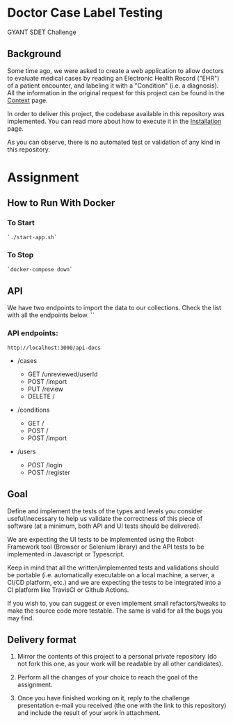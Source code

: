 # Doctor Case Label Testing

GYANT SDET Challenge

## Background

Some time ago, we were asked to create a web application to allow doctors to evaluate medical cases by reading an Electronic Health Record ("EHR") of a patient encounter, and labeling it with a "Condition" (i.e. a diagnosis). All the information in the original request for this project can be found in the [Context](https://github.com/GYANTINC/gyant-sdet-qa-code-challenge/wiki/Context) page.

In order to deliver this project, the codebase available in this repository was implemented. You can read more about how to execute it in the [Installation](https://github.com/GYANTINC/gyant-sdet-qa-code-challenge/wiki/Installation) page. 

As you can observe, there is no automated test or validation of any kind in this repository.

# Assignment

## How to Run With Docker
### To Start 
```bash
`./start-app.sh`
```
### To Stop
```bash
`docker-compose down`
```
## API 
We have two endpoints to import the data to our collections. Check the list with all the endpoints below.
``
### API endpoints:
`http://localhost:3000/api-docs`
- /cases
    - GET /unreviewed/userId
    - POST /import
    - PUT /review
    - DELETE /

- /conditions
    - GET /
    - POST /
    - POST /import
    
- /users
    - POST /login
    - POST /register

## Goal
Define and implement the tests of the types and levels you consider useful/necessary to help us validate the correctness of this piece of software (at a minimum, both API and UI tests should be delivered).

We are expecting the UI tests to be implemented using the Robot Framework tool (Browser or Selenium library) and the API tests to be implemented in Javascript or Typescript.

Keep in mind that all the written/implemented tests and validations should be portable (i.e. automatically executable on a local machine, a server, a CI/CD platform, etc.) and we are expecting the tests to be integrated into a CI platform like TravisCI or Github Actions.

If you wish to, you can suggest or even implement small refactors/tweaks to make the source code more testable. The same is valid for all the bugs you may find.

## Delivery format

1. Mirror the contents of this project to a personal private repository (do not fork this one, as your work will be readable by all other candidates).

2. Perform all the changes of your choice to reach the goal of the assignment.

3. Once you have finished working on it, reply to the challenge presentation e-mail you received (the one with the link to this repository) and include the result of your work in attachment.